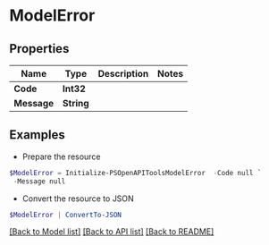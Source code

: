 # ModelError
## Properties

Name | Type | Description | Notes
------------ | ------------- | ------------- | -------------
**Code** | **Int32** |  | 
**Message** | **String** |  | 

## Examples

- Prepare the resource
```powershell
$ModelError = Initialize-PSOpenAPIToolsModelError  -Code null `
 -Message null
```

- Convert the resource to JSON
```powershell
$ModelError | ConvertTo-JSON
```

[[Back to Model list]](../README.md#documentation-for-models) [[Back to API list]](../README.md#documentation-for-api-endpoints) [[Back to README]](../README.md)

